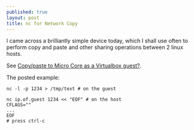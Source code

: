 ```yaml
---
published: true
layout: post
title: nc for Network Copy
---
```



I came across a brilliantly simple device today, which I shall use often to perform copy and paste and other sharing operations between 2 linux hosts.

See [Copy/paste to Micro Core as a Virtualbox guest?](http://forum.tinycorelinux.net/index.php/topic,11306.msg59248.html#msg59248).

The posted example: 

```
nc -l -p 1234 > /tmp/text # on the guest

nc ip.of.guest 1234 << "EOF" # on the host
CFLAGS=""
...
EOF
# press ctrl-c
```
